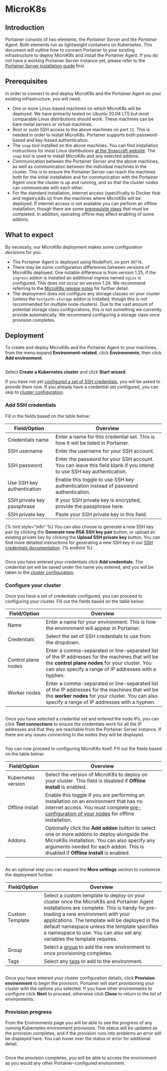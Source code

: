 # MicroK8s

## Introduction

Portainer consists of two elements, the _Portainer Server_ and the _Portainer Agent_. Both elements run as lightweight containers on Kubernetes. This document will outline how to connect Portainer to your existing infrastructure to deploy MicroK8s and install the Portainer Agent. If you do not have a working Portainer Server instance yet, please refer to the [Portainer Server installation guide](../../../../../getting-started/install/server/kubernetes/baremetal.md) first.

## Prerequisites

In order to connect to and deploy MicroK8s and the Portainer Agent on your existing infrastructure, you will need:

* One or more Linux-based machines on which MicroK8s will be deployed. We have primarily tested on Ubuntu 20.04 LTS but most comparable Linux distributions should work. These machines can be bare metal servers or virtual machines.
* Root or sudo SSH access to the above machines on port `22`. This is needed in order to install MicroK8s. Portainer supports both password-based and key-based authentication.
* The `snap` tool installed on the above machines. You can find installation instructions for most Linux distributions [at the Snapcraft website](https://snapcraft.io/docs/installing-snapd). The `snap` tool is used to install MicroK8s and any selected addons.
* Communication between the Portainer Server and the above machines, as well as communication between the individual machines in the cluster. This is to ensure the Portainer Server can reach the machines both for the initial installation and for communication with the Portainer Agent once the cluster is up and running, and so that the cluster nodes can communicate with each other.
* For the standard installation, internet access (specifically to Docker Hub and registry.k8s.io) from the machines where MicroK8s will be deployed. If internet access is not available you can perform an offline installation, though there are some [prerequisite steps](offline.md) that must be completed. In addition, operating offline may affect enabling of some addons.

## What to expect

By necessity, our MicroK8s deployment makes some configuration decisions for you.

* The Portainer Agent is deployed using NodePort, on port `30778`.&#x20;
* There may be some configuration differences between versions of MicroK8s deployed. One notable difference is from version 1.25, if the `ingress` addon is installed an additional ingress named `nginx` is configured. This does not occur on version 1.24. We recommend referring to the [MicroK8s release notes](https://microk8s.io/docs/release-notes) for further detail.
* The deployment does not configure any storage classes on your cluster (unless the `hostpath-storage` addon is installed, though this is not recommended for multiple node clusters). Due to the vast amount of potential storage class configurations, this is not something we currently provide automatically. We recommend configuring a storage class once provision completes.

## Deployment

To create and deploy MicroK8s and the Portainer Agent to your machines, from the menu expand **Environment-related**, click **Environments**, then click **Add environment**.

<figure><img src="../../../../../.gitbook/assets/2.20-environments-add.gif" alt=""><figcaption></figcaption></figure>

Select **Create a Kubernetes cluster** and click **Start wizard**.

If you have not yet [configured a set of SSH credentials](../../../../settings/credentials/ssh.md), you will be asked to provide them now. If you already have a credential set configured, you can skip to [cluster configuration](./#configure-your-cluster).

### Add SSH credentials

Fill in the fields based on the table below:

| Field/Option               | Overview                                                                                                             |
| -------------------------- | -------------------------------------------------------------------------------------------------------------------- |
| Credentials name           | Enter a name for this credential set. This is how it will be listed in Portainer.                                    |
| SSH username               | Enter the username for your SSH account.                                                                             |
| SSH password               | Enter the password for your SSH account. You can leave this field blank if you intend to use SSH key authentication. |
| Use SSH key authentication | Enable this toggle to use SSH key authentication instead of password authentication.                                 |
| SSH private key passphrase | If your SSH private key is encrypted, provide the passphrase here.                                                   |
| SSH private key            | Paste your SSH private key in this field.                                                                            |

{% hint style="info" %}
You can also choose to generate a new SSH key pair by clicking the **Generate new RSA SSH key pair** button, or upload an existing private key by clicking the **Upload SSH private key** button. You can find more detailed instructions for generating a new SSH key in our [SSH credentials documentation](../../../../settings/credentials/ssh.md#generate-a-new-key-pair).
{% endhint %}

<figure><img src="../../../../../.gitbook/assets/2.18-environments-add-k8sinstall-addcreds.png" alt=""><figcaption></figcaption></figure>

Once you have entered your credentials click **Add credentials**. The credential set will be saved under the name you entered, and you will be taken to the [cluster configuration](./#configure-your-cluster).

### Configure your cluster

Once you have a set of credentials configured, you can proceed to configuring your cluster. Fill out the fields based on the table below:

| Field/Option        | Overview                                                                                                                                                                                                   |
| ------------------- | ---------------------------------------------------------------------------------------------------------------------------------------------------------------------------------------------------------- |
| Name                | Enter a name for your environment. This is how the environment will appear in Portainer.                                                                                                                   |
| Credentials         | Select the set of SSH credentials to use from the dropdown.                                                                                                                                                |
| Control plane nodes | Enter a comma-separated or line-separated list of the IP addresses for the machines that will be the **control plane nodes** for your cluster. You can also specify a range of IP addresses with a hyphen. |
| Worker nodes        | Enter a comma-separated or line-separated list of the IP addresses for the machines that will be the **worker nodes** for your cluster. You can also specify a range of IP addresses with a hyphen.        |

<figure><img src="../../../../../.gitbook/assets/2.19-environments-create-microk8s-nodes.png" alt=""><figcaption></figcaption></figure>

Once you have selected a credential set and entered the node IPs, you can click **Test connections** to ensure the credentials work for all the IP addresses and that they are reachable from the Portainer Server instance. If there are any issues connecting to the nodes they will be displayed.

<figure><img src="../../../../../.gitbook/assets/2.19-environments-create-microk8s-test.png" alt=""><figcaption></figcaption></figure>

You can now proceed to configuring MicroK8s itself. Fill out the fields based on the table below:

| Field/Option       | Overview                                                                                                                                                                                                                            |
| ------------------ | ----------------------------------------------------------------------------------------------------------------------------------------------------------------------------------------------------------------------------------- |
| Kubernetes version | Select the version of MicroK8s to deploy on your cluster. This field is disabled if **Offline install** is enabled.                                                                                                                 |
| Offline install    | Enable this toggle if you are performing an installation on an environment that has no internet access. You must complete [pre-configuration of your nodes](offline.md) for offline installation.                                   |
| Addons             | Optionally click the **Add addon** button to select one or more addons to deploy alongside the MicroK8s installation. You can also specify any arguments needed for each addon. This is disabled if **Offline install** is enabled. |

<figure><img src="../../../../../.gitbook/assets/2.20.3-environments-add-k8s-create-version.png" alt=""><figcaption></figcaption></figure>

As an optional step you can expand the **More settings** section to customize the deployment further.

| Field/Option    | Overview                                                                                                                                                                                                                                                                                                                                                    |
| --------------- | ----------------------------------------------------------------------------------------------------------------------------------------------------------------------------------------------------------------------------------------------------------------------------------------------------------------------------------------------------------- |
| Custom Template | Select a custom template to deploy on your cluster once the MicroK8s and Portainer Agent installations are complete. This is handy for pre-loading a new environment with your applications. The template will be deployed in the default namespace unless the template specifies a namespace to use. You can also set any variables the template requires. |
| Group           | Select a [group](../../../groups.md) to add the new environment to once provisioning completes.                                                                                                                                                                                                                                                             |
| Tags            | Select any [tags](../../../tags.md) to add to the environment.                                                                                                                                                                                                                                                                                              |

<figure><img src="../../../../../.gitbook/assets/2.19-environments-create-microk8s-moresettings.png" alt=""><figcaption></figcaption></figure>

Once you have entered your cluster configuration details, click **Provision environment** to begin the provision. Portainer will start provisioning your cluster with the options you selected. If you have other environments to configure click **Next** to proceed, otherwise click **Close** to return to the list of environments.

### Provision progress

From the Environments page you will be able to see the progress of any running Kubernetes environment provisions. The status will be updated as the provision completes, and if the provision runs into problems an error will be displayed here. You can hover over the status or error for additional detail.

<figure><img src="../../../../../.gitbook/assets/2.18-environments-add-k8sinstall-creating.png" alt=""><figcaption></figcaption></figure>

Once the provision completes, you will be able to access the environment as you would any other Portainer-configured environment.
